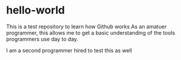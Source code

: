 # hello-world
This is a test repository to learn how Github works
As an amatuer programmer, this allows me to get a basic understanding of the tools
programmers use day to day. 

I am a second programmer hired to test this as well
